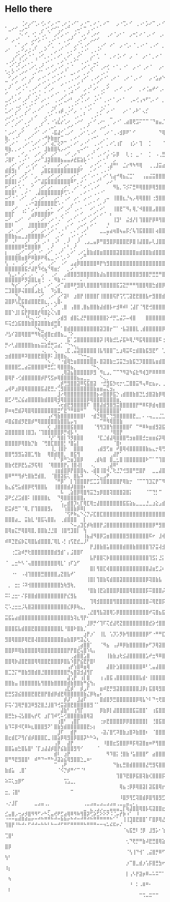 # Hello there 
⠀⠀⠀⠀⠀⢈⠔⡠⠊⢁⠄⢊⠄⠊⡠⠐⠉⢀⠔⢈⠠⠊⠁⡠⠐⠉⡀⠔⠈⡀⠔⠉⠀⠀⡠⠐⢉⠄⠊⠀⢀⠠⠂⡡⠔⠉⢀⠄⠊⠁⣀⠔⠊⢀⡠⠒⠁⠀⠀⠀⡠⠐⡁⠔⠊⢁⡠⠐⠉⠀⢀⠤⠂⠉⢀⠠⠂⠁⠀⠀⠀⠀⠀⠀⠀⠀⠀⠀⠀⠀
⠀⠀⠀⠀⠐⠄⠊⡀⠐⡁⠐⢁⠄⠈⠀⡠⠊⡠⠐⠁⢀⠔⠈⢀⠄⠊⢀⠔⠊⠀⠀⢀⠔⠈⡠⠂⠁⠀⡠⠒⡁⠔⠈⢀⠄⠊⠀⢀⠄⠊⠀⡠⠐⠁⠀⠀⠀⡠⠔⡡⠐⠈⢀⠠⠂⠁⠀⡀⠔⠊⠀⢀⠄⠊⠀⡠⠔⠊⠀⠀⠀⠀⠀⠀⠀⠀⠀⠀⠀⠀
⠀⠀⠀⠄⠁⡠⠊⠀⠊⡠⠀⠀⡀⠔⢁⠀⠈⢀⠠⠊⠀⡠⠂⢁⠠⠊⠀⠀⢀⠠⠊⠀⠔⠁⠀⡠⠐⢁⠄⠈⢀⠠⠂⠁⢀⠠⠊⠀⡀⠔⠁⠀⢀⠄⠊⠔⡨⠐⠁⢀⠄⠊⠀⠀⡠⠐⠁⠀⡀⠄⠊⢀⠠⠐⠁⢀⠠⠐⠁⠀⠀⠀⠀⠀⠀⠀⠀⠀⠀⠀
⠀⠀⢀⠔⢁⠔⢁⠐⠈⢀⠠⠊⡀⠄⠁⡀⠔⠁⡀⠔⠁⡀⠔⠁⠀⠀⡠⠂⢁⠀⠈⠀⡀⠔⢈⠄⠊⠀⡠⠀⠁⠀⡠⠂⠁⡀⠔⠈⠀⢀⠠⢊⠄⡨⠐⠁⡀⠄⠈⠀⢀⠠⠂⠁⠀⡀⠔⠈⡀⠄⠊⠁⢀⠠⠂⠁⣀⠄⠀⠀⠀⠀⠀⠀⠀⠀⠀⠀⠀⠀
⠀⠐⡁⠐⡁⠔⠁⢀⠔⢁⠠⠊⢀⠄⠊⢀⠠⠊⢀⠄⠈⠀⠀⢀⠔⠈⡠⠂⠁⢀⠔⢊⠀⠂⠁⡀⠐⠁⠀⡠⠐⠁⢀⠔⠈⠀⠀⡠⠂⠡⡂⠕⠈⢀⠔⠊⠀⢀⠄⠊⠁⠀⡠⠐⠁⡀⠔⠈⠀⣀⠄⠊⠀⡀⠔⠈⠀⠀⢀⠄⠂⠀⠀⠀⠀⠀⠀⠀⠀⠀
⠀⠊⡠⠊⠀⡠⠂⢀⠔⠀⡠⠐⠁⡀⠐⠁⡠⠂⠁⠀⢀⠠⠊⢀⠔⠁⢀⠠⠊⡠⠐⠁⢀⠔⠈⠀⢀⠔⠈⢀⠄⠊⠀⠀⡠⠐⣡⡴⠑⠉⢀⠄⠊⠀⢀⠄⠊⠀⠀⡠⠐⠁⡠⠐⠁⠀⡠⠐⠈⠀⡀⠔⠈⠀⠀⡀⠄⠊⠀⠀⡠⠀⠀⠀⠀⠀⠀⠀⠀⠀
⠄⠊⠀⠠⠊⠠⠈⢀⠠⠊⢀⠀⠊⢀⠔⠀⠀⠀⡀⠐⢁⠠⠊⠀⡠⠐⠁⠔⠁⢀⠄⠊⠀⢀⠄⠊⢀⠠⠊⠀⠀⡀⠔⢈⣤⠞⠊⢀⠄⠊⠀⡀⠄⠊⠀⠀⡠⠐⢁⠠⠀⠁⠀⡠⠐⠁⠀⡠⠐⠉⠀⠀⡠⠔⠈⠀⢀⠠⠐⠁⠀⠀⠀⠀⠀⠀⠀⠀⠀⠀
⣀⠔⢁⠄⠊⢀⠔⠁⡀⠔⠁⡠⠂⠁⠀⢀⠠⠊⣀⠔⠃⢀⠔⢈⠠⠊⠀⠠⠂⠁⢀⠠⠂⠁⡠⠂⠁⠀⢀⠤⢊⢠⠲⠋⢁⠄⠊⠀⡀⠔⠈⠀⢀⡠⠐⢁⠠⠂⠁⠀⡠⠐⠁⢀⡠⠐⠁⠀⢀⠠⠐⠁⠀⢀⠠⠂⠁⠀⢀⠠⠐⠀⠀⠀⠀⠀⠀⠀⠀⠀
⣁⠔⠁⡠⠊⠀⡠⠊⢀⠄⠊⠀⠀⡀⠔⢁⢠⡾⢀⠠⠊⡠⠀⠁⡀⠐⠁⠀⡀⠔⠁⡠⠐⠁⠀⠀⡠⠂⠁⡠⠗⠁⢄⡊⠀⠀⠀⠀⠀⢀⡠⠂⢁⠠⠂⠁⠀⡀⠔⠀⠀⡠⠐⠁⠀⢀⠠⠂⠁⠀⢀⠄⠂⠁⠀⢀⠠⠂⠁⠀⠀⣀⠀⠀⠀⠀⠀⠀⠀⠀
⢁⠄⠊⢀⠔⠁⡀⠔⠁⠀⠀⡠⠊⡀⠐⢡⣎⡔⢁⠔⠀⢀⠔⠊⠀⢀⠄⠊⢀⠔⠂⠀⠀⡠⠐⠁⢀⣴⣿⢟⣩⠍⠉⠉⠈⠙⣶⣤⡈⠁⠀⠂⠁⠀⡠⠐⠁⠀⡠⠐⠁⠀⢀⠤⠂⠀⠀⡀⠔⠊⠀⠀⡀⠄⠊⠀⠀⠀⡠⠔⠈⠀⠀⠀⠀⠀⠀⠀⠀⠀
⠁⡠⠔⠁⡠⠊⠀⠀⢀⠔⠁⠠⠊⠀⠠⣯⣼⠊⢀⡠⠊⠀⠀⡠⠂⢁⠠⠊⠀⠀⢀⠔⠈⢀⠠⣺⡿⠟⠁⠊⠀⠀⠀⠀⠀⠀⠀⠙⢿⣷⡀⠠⠐⠁⠀⡀⠔⠁⠀⢀⠠⠚⡷⣷⣶⡖⠉⠀⠀⡀⠔⠈⠀⠀⢀⠠⠒⠁⠀⡀⠄⠀⠀⠀⠀⠀⠀⠀⠀⠀
⠊⢀⠔⠈⠀⠀⡠⠂⢁⠔⠁⢀⠔⠁⢴⡉⢕⠝⠉⠀⡀⠔⠁⡠⠐⠁⠀⢀⠠⠊⠀⡀⠔⢁⢰⡏⠀⠀⢰⡡⠂⢹⠀⠀⡁⠀⠀⠀⠈⢿⣷⡀⡀⠔⠈⠀⢀⠠⠂⠁⠀⣸⣷⣿⣿⢧⡠⠔⠉⠀⠀⣀⠤⠊⠁⠀⡀⠔⠈⠀⢀⠀⠀⠀⠀⠀⠀⠀⠀⠀
⠖⠁⠀⠀⡀⠊⡠⠀⠀⡠⠊⡠⠊⠀⡠⠊⠀⠀⠠⠊⢀⠔⠈⠀⠀⡠⠐⠁⢀⠄⠊⡠⠐⡥⡿⠀⠀⢇⢐⠀⣀⠐⠀⠀⡁⠀⠠⢀⣛⡨⣿⠏⠀⢀⠠⠂⠁⠀⡠⠔⠉⣸⣽⣿⣿⣿⣦⣤⣤⡴⣞⣯⣵⡧⠐⠈⠀⢀⠄⠂⠁⠀⡠⠀⠀⠀⠀⠀⠀⠀
⠀⢀⠔⠁⡠⠊⢀⠄⢊⠔⠀⢀⠄⠁⠀⠀⠔⠁⡠⠂⠀⠀⢀⠄⠈⠀⡠⠐⢁⠄⠈⢀⣼⠛⠃⠀⣈⡔⠻⠳⠻⢿⠀⠀⢀⢀⣸⣭⣴⣾⣿⣻⡆⠁⠀⣀⠔⠈⠀⠀⣠⣿⣯⣿⣿⣿⣿⣿⣿⣿⣿⡿⠋⠀⠀⠄⠊⠀⢀⠠⠐⠁⠀⠀⠀⠀⠀⠀⠀⠀
⠖⢁⠔⠁⢀⠔⡡⠀⠁⡠⠀⠁⠀⡠⠊⢀⠔⠁⠀⠀⡠⠂⠁⢀⠔⠈⠠⠂⠁⡀⠔⠁⢣⣴⠚⢿⣦⣌⣉⠁⠀⠀⢠⣤⣬⣭⣿⣿⣿⣿⣿⣿⡇⠔⠈⠀⠀⡀⠔⠉⣼⣯⣿⣿⣿⣿⣿⣿⣿⠿⠋⡀⠔⠈⠀⡀⠄⠊⠁⠀⡠⠔⠈⠀⠀⠀⠀⠀⠀⠀
⠖⠁⡠⠂⠡⠈⢀⠀⠊⠀⢀⠔⠁⡠⠂⠀⠀⢀⠔⠈⠀⡠⠂⠁⠔⠈⢀⠠⠊⠀⠀⠀⠀⠻⣧⡀⠩⡪⠍⣛⠿⢿⣿⣿⡿⢿⣻⣿⣿⣿⣿⣿⠃⠀⡀⠔⠈⠀⢀⣼⣿⣿⣿⣿⣿⣿⡿⢋⠡⠐⠀⠀⡀⠔⠈⠀⢀⠠⠐⠁⠀⠀⠀⠀⠀⠀⠀⠀⠀⠀
⠤⠊⠐⠈⢀⠔⠁⠀⡠⠂⢀⠔⠈⠀⠀⡠⠂⠁⢀⠔⠀⡠⠂⠀⡠⠐⠁⠀⡠⠀⢀⠤⠀⢸⣿⣿⣆⡘⢦⡠⢿⢿⣿⣿⡇⢐⣻⣿⣿⣿⣿⡿⠀⠀⠀⢀⠠⠒⣽⣿⣿⣿⣿⣿⣟⠡⠐⠀⠀⡠⠐⠈⠀⢀⠠⠂⠁⢀⠄⠊⠀⠀⠀⠀⠀⠀⠀⠀⠀⠀
⠀⠀⡠⠊⠀⢀⠄⠂⡠⠐⠁⠀⢀⠄⠂⠀⡠⠊⢀⠔⠁⢀⠄⠂⠀⠀⠔⠁⡀⠔⠁⠀⠀⢸⣿⣟⠉⠻⡄⢿⡈⠺⣿⣿⣿⣠⣿⣿⣿⣿⣿⡏⠀⠀⠈⠁⠀⣴⡿⣿⣿⣿⡿⠋⠀⠀⡠⠐⠁⠀⢀⠄⠊⠀⢀⠄⠊⡀⠔⠈⠀⠆⠀⠀⠀⠀⠀⠀⠀⠀
⠤⠊⠀⣀⠔⠁⠀⠊⠀⠀⡀⠔⠁⢀⠔⠈⠠⠈⠀⡠⠂⠁⢀⠠⠊⠀⡠⠊⠀⠀⠀⠀⠀⢸⣹⠃⠀⣬⣺⡜⡇⢹⣿⣿⡟⡿⠿⢻⣿⣿⣿⠇⠀⠀⠀⠀⣸⣿⣿⣿⣿⡿⠁⡠⠐⠁⠀⢀⠄⠊⠀⢀⠤⠊⡀⠔⠈⠀⠀⠀⡘⠀⠀⠀⠀⠀⠀⠀⠀⠀
⠀⡠⠂⢀⠔⠁⠀⠀⡠⠊⠀⡠⠂⢁⠔⠈⢀⠐⠈⠀⡀⠄⠁⢀⠔⠁⠀⠀⠀⣀⣀⣤⣴⢶⣿⢦⣤⡯⡊⢧⢹⣯⣿⣿⣿⡇⢴⣿⣿⣿⣿⣷⣦⣤⣀⣰⣿⣿⣿⣿⡿⠔⠁⠀⢀⠄⠊⠀⢀⠠⠂⢁⠔⠈⠀⠀⠀⠀⠀⠀⠁⠀⠀⠀⠀⠀⠀⠀⠀⠀
⠟⠀⠠⠃⠀⠀⡠⠃⠀⡠⠃⢀⠄⠃⢀⠠⠃⠀⡀⠜⠀⢀⠜⠀⢀⣠⣀⣤⡿⠛⣿⣻⣿⡿⣿⣿⣿⣟⡿⣿⢸⣼⣿⣿⡤⢇⣸⣿⣿⣿⣿⣿⣿⣿⠿⣛⣿⣿⣿⡿⠀⠀⡀⠜⠀⠀⢀⠄⠃⡀⠜⠀⠀⠀⡀⠀⠀⠀⠀⠀⠀⠀⠀⠀⠀⠀⠀⠀⠀⠀
⡆⠀⠀⢀⡠⠊⠀⡠⠊⡀⠐⠁⢀⠔⠁⢀⠠⠊⠀⡀⠔⠁⢀⠔⣁⣿⣷⣾⣿⣶⣿⣿⣿⣿⣽⣿⣿⣿⣿⣿⣶⣾⣿⣿⣷⣾⣿⣿⣿⣿⣿⣿⣿⣿⣶⣿⠟⠿⣿⡿⠟⢿⣄⣀⠠⠂⢁⠄⠊⠀⠀⡀⠔⠉⠀⠀⠀⠀⠀⠀⠀⠀⠀⠀⠀⠀⠀⠀⠀⠀
⢣⠀⠠⠈⠀⡠⠊⠠⠊⠀⡠⠂⠀⢀⠔⠁⠀⠠⠊⠀⣠⣴⡿⣿⣿⣿⣿⣿⠿⡟⢳⣻⣿⣿⣿⣿⣿⣿⣿⣿⣿⣿⣿⣿⣿⣿⣿⣿⣿⣿⣿⣿⣿⣿⣿⣯⡚⣼⡟⠹⢞⣦⠙⢿⣶⡊⠀⠀⡀⠔⠈⠀⠀⠀⠀⠀⠀⠀⠀⠀⠀⠀⠀⠀⠀⠀⠀⠀⠀⠀
⠀⢣⣀⠄⠃⡠⠂⢀⠄⠈⠀⡠⠈⠀⢀⠔⠀⠀⣠⣾⣿⣿⣻⣿⣿⣿⣿⣿⣷⣼⣦⣿⣿⣿⣿⣿⣿⣿⣿⣿⣿⣻⣿⣿⡛⣛⣛⠛⣿⣿⣿⣿⣿⣿⠟⡻⣽⣿⣇⣶⢘⠀⠠⠀⠻⣷⠐⠂⠀⠀⠀⠀⠄⠀⠁⠀⠀⠀⠀⠀⠀⠀⠀⠀⠀⠀⠀⠀⠀⠀
⠀⠀⠳⡔⠁⠀⠔⠁⢀⠔⠈⠀⡀⠔⠁⢀⠔⠉⣼⣿⠿⠟⣻⣿⢇⣿⣿⣿⣿⢻⣿⣿⣿⣿⣯⣩⣝⡛⠛⠛⢻⣿⣿⢿⣿⣓⣾⣿⡿⣉⣹⣿⣿⡿⢬⣿⣿⣿⣠⣗⣇⠀⠀⠹⣢⣿⡀⠀⠀⠀⠈⠀⠀⠀⠀⠀⠀⠀⠀⠀⠀⠀⠀⠀⠀⠀⠀⠀⠀⠀
⠀⠀⠀⠙⣄⠀⠀⠀⠀⠀⠠⠊⠀⢀⠔⠁⡠⠊⣽⠇⠀⣰⣿⡟⢸⣿⣿⣿⡏⢸⣿⣿⣿⢯⡟⢩⢋⢉⣽⣟⣟⣿⣿⣧⠖⣻⣿⣿⣾⣽⣿⡿⢣⣏⣯⣿⣾⣿⣿⣟⣿⣆⡀⡀⢄⣿⠄⠀⠀⠀⠀⠀⠀⠀⠀⠀⠀⠀⠀⠀⠀⠀⠀⠀⠀⠀⠀⠀⠀⠀
⠀⠀⠀⠀⠈⠳⡀⠀⠀⠀⠀⡠⠐⠁⡀⠊⠀⢀⣿⠀⢠⣿⣿⢀⣿⣦⣿⣿⣷⣼⣾⣿⡧⠖⣺⠿⠾⠇⢈⣼⡏⠈⢻⣟⢚⣿⣿⣿⣿⣿⣿⠑⣸⡇⣯⡟⡿⣿⣿⡞⢿⣿⣕⢌⢢⣿⠀⠀⠀⠀⠀⠀⠀⠀⠀⠀⠀⠀⠀⠀⠀⠀⠀⠀⠀⠀⠀⠀⠀⠀
⠀⠀⠀⠀⠀⠀⠘⠣⢄⠐⠊⠀⠄⠁⠀⠀⡠⣾⣻⠀⣾⣿⣅⣜⡛⣿⣿⣿⣿⣿⣿⡕⠚⡛⣁⣬⡩⠤⢾⣿⠀⠀⠀⣿⣿⣿⣿⣿⣿⠯⢭⣚⣱⣯⣿⣿⣷⣿⣿⣽⣿⣿⣷⣾⣛⣿⠀⠀⠀⠀⠀⠀⠀⠀⠀⠀⠀⠀⠀⠀⠀⠀⠀⠀⠀⠀⠀⠀⠀⠀
⠀⠀⠀⠀⠀⠀⠀⠀⠀⠑⢦⣀⠀⠀⠐⠉⠀⠁⣿⣾⣿⣿⣿⣿⣿⣿⣿⣿⣿⣽⣹⣿⡖⠉⠁⠐⣧⣽⣿⣿⣇⢀⣾⣿⣿⣿⣿⣿⡿⠜⣣⠎⣽⣿⢿⣿⣿⠛⠻⢷⣭⣾⣿⣖⣾⣿⣦⣀⠈⠕⠀⠀⠀⠀⠀⠀⠀⠀⠀⠀⠀⠀⠀⠀⠀⠀⠀⠀⠀⠀
⠀⠀⠀⠀⠀⠀⠀⠀⠀⠀⠀⠈⠪⢀⠀⠀⠀⠀⠀⣯⠁⣩⣿⣿⣿⣿⣿⣿⣿⡽⢸⢿⣷⣚⣃⡬⣯⠷⢿⡘⠻⣯⢿⣿⣿⣿⣿⠯⢐⡛⠔⢃⣼⣿⣿⣿⣿⣷⣶⣦⣭⣵⣛⡛⣩⣴⡁⠈⠑⠢⢄⡀⠀⠀⠀⠀⠀⠀⠀⠀⠀⠀⠀⠀⠀⠀⠀⠀⠀⠀
⠀⠀⠀⠀⠀⠀⠀⠀⠀⠀⠀⠠⡀⠀⠈⢄⠀⠀⢀⣏⢀⣬⣽⣿⣿⣿⣿⣿⢸⣧⢻⣿⣿⠉⣂⣰⢿⣭⠯⣒⣾⣿⣷⣯⣻⣟⠋⠀⢁⣲⣾⣿⣿⣿⠿⠽⣿⣿⣿⣟⣿⣿⡿⠅⣸⣿⣿⣦⡀⠀⠀⠈⠑⠒⠤⣀⠀⠀⠀⠀⠀⠀⠀⠀⠀⠀⠀⠀⠀⠀
⠀⠀⠀⠀⠀⠀⠀⠀⠀⠀⠀⠀⠈⠢⢀⠀⠈⠐⣾⢿⣓⣶⣿⣿⣿⣿⣿⣿⠄⣿⣽⣿⣷⣒⣩⣭⣙⣲⣷⣯⣙⡹⣿⣿⣿⣧⣶⣾⣿⣿⣿⣿⣿⣋⣀⣴⣭⣿⣿⣿⣿⠿⣛⣋⡁⢿⣿⣿⣿⣦⡀⠀⠀⠀⠀⠈⠓⢄⠀⠀⠀⠀⠀⠀⠀⠀⠀⠀⠀⠀
⠀⠀⠀⠀⠀⠀⠀⠀⠀⠀⠀⠀⠀⠀⠀⠀⠀⢀⢿⣽⣦⣿⣿⣿⣿⣿⡿⣻⠀⠻⣆⣠⡀⠉⠉⠙⠻⣽⠳⣮⣗⠻⢾⣹⠟⠿⠿⠿⠿⣿⢿⡟⠠⢊⣾⣿⣿⣿⣿⣿⡾⡟⢫⣫⡶⢿⣿⣿⣿⣿⣿⣦⣤⣀⣀⠀⠀⠀⠑⢄⡀⠀⠀⠀⠀⠀⠀⠀⠀⠀
⠀⠀⠀⠀⠀⠀⠀⠀⠀⠀⠀⠀⠀⠀⠀⠀⢀⡾⢛⣻⣿⣿⣽⠿⢯⣯⣿⣽⠀⠐⣚⣻⣯⡳⢖⡒⢂⣉⣿⣿⣭⠻⢤⠿⣖⣦⡤⡀⢀⣠⢾⠟⣰⡿⣿⢿⣿⣿⣿⣿⣯⣼⣟⣛⡐⢉⣻⣿⣿⣿⣿⣿⣿⣿⣿⣿⣷⣶⣶⣤⣍⣲⡄⠀⠀⠀⠀⠀⠀⠀
⠀⠀⠀⠀⠀⠀⠀⠀⠀⠀⠀⠀⠀⠀⠀⠀⣸⠔⢿⣿⣿⣿⣿⣿⣿⣿⣿⣿⡦⠴⣿⣿⡿⣯⡑⢠⣾⣿⣿⣷⣿⣙⣃⣺⣿⣽⣷⡿⢿⣿⣋⠜⢛⣌⣮⣴⣿⣿⣿⣿⣷⣾⣿⣿⢿⣺⢿⣿⣿⣿⣿⣿⣿⣿⡿⢿⣿⣿⣿⣿⣿⣿⣿⣶⡀⠀⠀⠀⠀⠀
⠀⠀⠀⠀⠀⠀⠀⠀⠀⠀⠀⠀⠀⠀⠀⠀⠡⢖⣾⣟⣻⣿⣿⣿⣿⠏⠀⣿⣿⣼⣾⣻⣿⣻⣭⣿⣿⣿⣿⣿⡟⠛⠿⠯⡿⣾⢶⣿⣿⡿⠶⢶⣛⣾⡽⢿⣿⢿⣿⣿⣿⣿⣿⣿⣿⣛⠋⣟⠙⠛⠿⠿⠛⠉⠀⠀⠙⢟⣿⣿⣿⣿⣿⣿⠃⠀⠀⠀⠀⠀
⠀⠀⠀⠀⠀⠀⠀⠀⠀⠀⠀⠀⠀⢠⠎⢻⣷⣿⣿⣿⣿⣿⣿⣿⠇⠀⠐⣾⣙⢿⣿⡉⢙⣻⣿⣿⣿⣿⣿⣟⣀⡀⠄⠠⢤⣀⣀⣈⣁⠾⣿⣮⣿⣾⡻⣟⣿⡾⠛⢿⣿⣿⣿⣿⣿⣷⣿⣿⣧⡤⢲⠀⠀⠀⠀⠀⠀⠀⠉⠛⠻⢿⣿⣿⣷⠀⠀⠀⠀⠀
⠀⠀⠀⠀⠀⠀⠀⠀⠀⠀⠀⠀⠀⢎⠀⣸⣿⣿⣿⣿⣯⣿⣿⣿⠀⠀⠀⠈⢻⢻⣹⣿⢳⣿⣿⣿⣿⣿⠏⠀⠉⠛⠿⠷⣶⣾⣻⣽⣯⣽⣿⣿⣿⣿⣿⢸⣿⣹⡄⠈⢹⣿⣿⣿⣿⣿⡿⡛⢾⡧⠘⡀⠀⠀⠀⠀⠀⠀⠀⠀⠀⠘⢿⣿⡟⠀⠀⠀⠀⠀
⠀⠀⠀⠀⠀⠀⠀⠀⠀⠀⠀⠀⠀⠘⡜⠁⢻⣿⡇⠹⡻⣿⣿⣿⠀⠀⠀⠀⠘⣏⣈⣾⣼⢿⣿⣿⣿⢛⣲⣶⣿⣿⣚⣒⣶⣶⣮⡽⢿⣿⣿⣿⣿⡿⢿⣿⣷⡙⣷⠀⠈⢛⣿⣏⣿⣿⣿⡃⠘⣿⣥⡇⠀⠀⠀⠀⠀⠀⠀⠀⠀⠀⠈⣿⠆⠀⠀⠀⠀⠀
⠀⠀⠀⠀⠀⠀⠀⠀⠀⠀⠀⠀⠀⠀⢸⡀⢸⣿⡗⠀⠀⣿⣿⣿⠀⠀⠀⠀⢠⣾⣻⢋⣶⠀⠞⣿⢿⢾⣿⣿⣿⣿⣿⣷⣦⣄⡒⢿⢛⣿⣿⢛⣻⣻⣥⣽⣿⣁⢻⣷⠀⠀⢿⣿⣾⣿⣿⡀⠀⣿⣯⢻⠀⠀⠀⠀⠀⠀⠀⠀⠀⢀⣼⡟⠁⠀⠀⠀⠀⠀
⠀⠀⠀⠀⠀⠀⠀⠀⠀⠀⠀⠀⠀⠀⠀⠃⠈⡿⠛⣑⣶⣹⣿⡿⠀⠀⠀⢀⣾⢷⣿⠀⣿⣀⣂⣿⢸⣿⣿⣿⣿⣿⣿⠗⠉⠁⠉⢹⣿⣿⣷⢞⣟⡿⣟⣣⣬⡻⢯⢿⡇⠀⠈⢿⣿⣿⣿⡟⡄⢸⣿⢼⡇⠀⠀⠠⡀⠀⠀⠀⢀⣼⠿⠃⠀⠀⠀⠀⠀⠀
⠀⠀⠀⠀⠀⠀⠀⠀⠀⠀⠀⠀⠀⠀⠀⢰⣶⣾⣿⡿⡟⣿⣿⣿⢦⡀⠠⣾⣿⢸⣿⠺⡈⢗⣘⡙⢚⣻⣿⠛⣛⣿⡟⠀⠀⣀⣀⣼⣿⣿⠿⠛⠛⢻⡾⢓⣿⣷⣛⣾⣿⡀⠀⠈⣿⣿⣽⣯⢅⠀⣿⣧⠽⠀⠀⠀⠈⠢⣀⣠⠟⠀⠀⠀⠀⠀⠀⠀⠀⠀
⠀⠀⠀⠀⠀⠀⠀⠀⠀⠀⠀⠀⠀⠀⠀⠈⠛⡿⠁⠀⡇⢹⣿⣿⣿⡟⣋⣉⣩⢹⣿⣿⣿⣿⣿⡟⢿⣷⡒⠀⠈⠉⠉⢹⣹⣍⡟⠉⠻⣷⣄⣮⢛⣥⣾⣿⡿⢟⢻⣿⣿⣧⠀⠀⢸⣿⣿⣿⣾⡼⣿⣿⣿⠆⠀⠀⠀⠀⠀⠀⠀⠀⠀⠀⠀⠀⠀⠀⠀⠀
⠀⠀⠀⠀⠀⠀⠀⠀⠀⠀⠀⠀⠀⠀⠀⠀⠀⠧⠀⢀⣵⣿⡿⢿⣿⢻⣭⣙⣲⡿⣿⣿⢽⣿⣿⣿⣽⣿⡅⠀⠀⠀⠀⠈⠉⢙⡃⠉⠀⣽⠟⣊⣜⣩⣾⣿⠅⢸⣿⣿⣿⣿⣆⠀⠀⠙⢿⣿⣿⣿⣿⣿⣿⡄⠀⠀⠀⠀⠀⠀⠀⠀⠀⠀⠀⠀⠀⠀⠀⠀
⠀⠀⠀⠀⠀⠀⠀⠀⠀⠀⠀⠀⠀⠀⠀⠀⠀⢡⣀⣾⣿⡹⢆⡏⢿⣏⢿⣒⣼⣿⣿⣿⣿⣿⣿⣿⣯⣯⣵⣦⣀⣀⣀⣘⣀⣰⣕⣠⣾⣟⣭⡾⣛⠉⠈⢿⡀⡏⢹⣿⣿⣿⣻⡄⠀⠀⠈⢱⣿⣿⣷⡿⠿⡇⠀⠀⠀⠀⠀⠀⠀⠀⠀⠀⠀⠀⠀⠀⠀⠀
⠀⠀⠀⠀⠀⠀⠀⠀⠀⠀⠀⠀⠀⠀⠀⠀⠀⠀⠈⢫⠟⠷⣄⠑⢌⡙⡬⣏⣿⣏⣿⣿⣿⣿⣿⣿⣿⣿⣿⣿⣿⣿⣿⣿⣿⣿⣿⣿⣿⣿⣿⣿⣴⣀⠀⣭⣷⣇⠘⣿⣯⢥⣿⣿⡄⠀⢀⣾⣿⣿⣿⠀⠀⡇⠀⠀⠀⠀⠀⠀⠀⠀⠀⠀⠀⠀⠀⠀⠀⠀
⠀⠀⠀⠀⠀⠀⠀⠀⠀⠀⠀⠀⠀⠀⠀⠀⠀⠀⠀⠀⠑⠤⣠⣹⣏⡾⢷⣿⣿⡟⣨⣿⣿⣿⣿⣿⣿⣿⣿⣿⣿⣿⣿⣿⣿⡿⠛⣻⣿⣿⢿⣶⣍⡛⢿⣿⢿⣿⡀⣿⣿⣷⣘⣘⣿⠀⢸⣿⢛⣹⣿⡇⠀⢳⠀⠀⠀⠀⠀⠀⠀⠀⠀⠀⠀⠀⠀⠀⠀⠀
⠀⠀⠀⠀⠀⠀⠀⠀⠀⠀⠀⠀⠀⠀⠀⠀⠀⠀⠀⠀⠀⠀⠀⠀⢸⣦⣼⠻⣿⡿⣩⣶⣿⣿⣿⣿⣿⣻⣿⣿⣿⣿⣿⣿⠯⠖⠀⣸⢾⠾⠿⣙⣟⣮⡷⣍⢿⣿⣧⣾⣿⣿⣿⡈⢿⣇⠠⡃⢰⢫⣟⣞⣀⡸⠃⠀⠀⠀⠀⠀⠀⠀⠀⠀⠀⠀⠀⠀⠀⠀
⠀⠀⠀⠀⠀⠀⠀⠀⠀⠀⠀⠀⠀⠀⠀⠀⠀⠀⠀⠀⠀⠀⠀⠀⠀⠀⡟⣸⣿⣷⣿⣥⣿⣿⣿⣿⣾⣿⣿⣷⣿⣿⣿⣿⢹⡝⣭⢼⣺⠀⠀⢐⣉⣵⠾⡛⢗⣿⣿⣿⣿⣿⣿⣿⣾⣻⣾⠁⡄⣨⣿⣿⠏⠀⠀⠀⠀⠀⠀⠀⠀⠀⠀⠀⠀⠀⠀⠀⠀⠀
⠀⠀⠀⠀⠀⠀⠀⠀⠀⠀⠀⠀⠀⠀⠀⠀⠀⠀⠀⠀⠀⠀⠀⠀⠀⠀⣧⡟⣿⣿⢍⡷⣿⣿⣿⣿⣿⣿⣿⣿⣿⣿⣿⣿⢹⣫⡅⣘⡅⠈⠀⣀⣒⠓⠣⠈⢤⣿⣿⣿⣿⣿⣿⣿⣿⢿⣇⠁⢰⠏⣱⠋⠀⠀⠀⠀⠀⠀⠀⠀⠀⠀⠀⠀⠀⠀⠀⠀⠀⠀
⠀⠀⠀⠀⠀⠀⠀⠀⠀⠀⠀⠀⠀⠀⠀⠀⠀⠀⠀⠀⠀⠀⠀⠀⠀⠀⣿⡇⢻⣿⣏⢾⣿⣿⣿⣿⣿⣿⣿⣿⣿⣿⣿⣿⣼⣶⣋⣨⠆⠀⠀⠐⠂⠀⠠⢼⢹⣿⣿⣿⣛⣿⣿⣿⣿⣠⣝⣿⣧⠞⠁⠀⠀⠀⠀⠀⠀⠀⠀⠀⠀⠀⠀⠀⠀⠀⠀⠀⠀⠀
⠀⠀⠀⠀⠀⠀⠀⠀⠀⠀⠀⠀⠀⠀⠀⠀⠀⠀⠀⠀⠀⠀⠀⠀⠀⢸⣿⡇⢹⣿⣷⢯⣾⣿⣿⣽⣿⣿⣿⣿⣿⣿⣿⡿⢽⣿⣷⣧⠀⠀⡀⠀⣒⡂⠨⠽⢺⣿⣿⣿⣿⣿⣿⣿⣿⣿⣳⢷⣻⢷⡀⠀⠀⠀⠀⠀⠀⠀⠀⠀⠀⠀⠀⠀⠀⠀⠀⠀⠀⠀
⠀⠀⠀⠀⠀⠀⠀⠀⠀⠀⠀⠀⠀⠀⠀⠀⠀⠀⠀⠀⠀⠀⠀⠀⠀⠘⣿⣷⢸⣟⣵⣿⣿⣿⡿⣿⣿⣿⢿⣿⣿⣿⣿⡯⠭⣿⣿⣿⡬⠭⠅⣐⣒⠂⠌⡯⣿⣿⣾⣿⣿⣿⣿⣿⣿⣿⣿⡟⣎⣻⣧⠀⠀⠀⠀⠀⠀⠀⠀⠀⠀⠀⠀⠀⠀⠀⠀⠀⠀⠀
⠀⠀⠀⠀⠀⠀⠀⠀⠀⠀⠀⠀⠀⠀⠀⠀⠀⠀⠀⠀⠀⠀⠀⠀⠀⠀⢹⢿⣺⣿⣿⣿⣿⢻⣿⣿⣿⣿⣿⣿⣿⣿⣿⣿⠬⢿⣟⣿⡯⢍⠡⣐⣒⣒⡨⢧⣿⣽⣿⣿⣿⣿⣿⣿⣿⣿⣿⣿⣎⡿⡿⢷⣄⡀⠀⠀⠀⠀⠀⠀⠀⠀⠀⠀⠀⠀⠀⠀⠀⠀
⠀⠀⠀⠀⠀⠀⠀⠀⠀⠀⠀⠀⠀⠀⠀⠀⠀⠀⠀⠀⠀⠀⠀⠀⠀⢀⣜⣿⢻⣧⣽⣿⢿⡡⡿⣿⣿⣿⣿⣿⣿⣿⣿⣿⠞⢭⣿⣦⣯⣭⣯⣥⣴⣾⣿⣿⣿⣿⣿⣿⣿⣿⣿⣿⣿⣿⣿⣿⣿⣳⢽⣆⢻⡟⠂⠀⠀⠀⠀⠀⠀⠀⠀⠀⠀⠀⠀⠀⠀⠀
⠀⠀⠀⠀⠀⠀⠀⠀⠀⠀⠀⠀⠀⠀⠀⠀⠀⠀⠀⠀⠀⠀⠀⠀⠀⣸⡿⡛⠊⢹⠏⢍⣞⣼⢟⣝⣿⣿⣿⣿⣿⣿⣿⣿⣞⡵⢚⣿⣿⣿⣿⣿⣯⣧⣾⣿⣿⣟⣿⣿⣿⣿⣿⣿⣿⣿⣇⠘⣿⣿⠗⣿⣷⡈⠀⠀⠀⠀⠀⠀⠀⠀⠀⠀⠀⠀⠀⠀⠀⠀
⠀⠀⠀⠀⠀⠀⠀⠀⠀⠀⠀⠀⠀⠀⠀⠀⠀⠀⠀⠀⠀⠀⠀⠀⣰⡟⡰⠁⠀⢸⣇⠀⢡⡹⡡⡻⡷⢻⣿⣿⣿⣿⣿⡿⠋⠐⠛⠛⣏⣻⣿⢿⣿⣿⡿⢿⣟⣿⢼⣿⣿⣿⣿⣿⣿⣿⣿⣶⣷⣿⡿⢛⣽⣌⢆⠀⠀⠀⠀⠀⠀⠀⠀⠀⠀⠀⠀⠀⠀⠀
⠀⠀⠀⠀⠀⠀⠀⠀⠀⠀⠀⠀⠀⠀⠀⠀⠀⠀⠀⠀⠀⠀⢀⣴⣿⣿⠁⠀⠀⠈⠻⣦⠀⢠⡼⠿⡿⣷⣿⣿⣿⣿⣿⡶⠋⡹⢿⣽⣿⣿⣿⡿⠿⢿⣷⣿⣿⣿⣿⢿⣿⣿⣿⣿⣿⣿⣿⣿⡟⡟⣿⣞⢥⣿⠱⢧⡄⠀⠀⠀⠀⠀⠀⠀⠀⠀⠀⠀⠀⠀
⠀⠀⠀⠀⠀⠀⠀⠀⠀⠀⠀⠀⠀⠀⠀⠀⠀⠀⠀⠀⢀⣴⣿⣿⣡⣿⠀⠀⠀⠀⠀⢸⣷⣷⣰⢗⣪⣼⣿⣿⣿⣿⣿⣡⠞⣒⠻⠿⣿⣿⣿⢿⡷⣼⣿⣟⣿⣿⢿⢿⣿⣿⣟⣿⣿⣿⡿⣿⣧⠱⣿⡟⣮⣟⡟⣿⠇⠀⠀⠀⠀⠀⠀⠀⠀⠀⠀⠀⠀⠀
⠀⠀⠀⠀⠀⠀⠀⠀⠀⠀⠀⠀⠀⠀⠀⠀⠀⠀⠀⢠⡞⢱⣿⠿⣶⢿⠀⠀⠀⠀⠀⣼⣿⡗⣱⣿⣿⣿⣿⣿⣿⣿⠿⠃⢁⣤⣼⣿⣿⣿⣉⣙⡍⠛⣿⣷⣻⣿⣾⣿⣘⣿⣿⣿⣿⣿⣿⣿⡛⢦⣿⣽⣺⣼⢻⡏⠀⠀⠀⠀⠀⠀⠀⠀⠀⠀⠀⠀⠀⠀
⠀⠀⠀⠀⠀⠀⠀⠀⠀⠀⠀⠀⠀⠀⠀⠀⠀⠀⠀⣼⢡⡟⠀⢰⡇⣿⠀⠀⠀⢰⢠⣿⣯⢠⣿⣿⣿⣿⣿⣿⣿⣧⣾⠂⢸⣿⣿⣿⣿⣿⣿⣷⣤⢸⣿⣿⣿⣿⣿⣧⢻⣿⣿⣷⣿⣿⣿⣿⣾⣷⣿⣿⣷⠛⣮⢳⡄⠀⠀⠀⠀⠀⠀⠀⠀⠀⠀⠀⠀⠀
⠀⠀⠀⠀⠀⠀⠀⠀⠀⠀⠀⠀⠀⠀⠀⠀⠀⠀⢠⣏⡾⠁⠀⡾⣠⠏⠀⠀⠀⣶⠾⣟⡛⣻⣽⣿⣿⣿⣿⣿⣿⣸⡿⡆⣯⣿⢿⣻⣿⣟⣛⣫⣽⣮⣿⣿⣿⣟⣿⣟⣿⡟⣿⣾⡿⣾⣟⢿⣿⣿⣿⣿⣿⣷⣌⡿⢷⣤⠆⠀⠀⠀⠀⠀⠀⠀⠀⠀⠀⠀
⠀⠀⠀⠀⠀⠀⠀⠀⠀⠀⠀⠀⠀⠀⠀⠀⠀⠀⡾⡼⠁⠀⣸⣴⠏⠀⠀⠀⠀⣿⣾⣿⡻⣛⣿⣿⣿⣿⣿⣿⡿⢿⣧⠑⠇⠙⢒⢟⣿⡯⢭⠌⣹⢿⡛⣿⣹⠿⣻⣝⣿⣘⣸⣿⠹⢚⣭⣽⣿⣟⣿⣿⣿⣿⣿⣻⠈⠁⠀⠀⠀⠀⠀⠀⠀⠀⠀⠀⠀⠀
⠀⠀⠀⠀⠀⠀⠀⠀⠀⠀⠀⠀⠀⠀⠀⠀⠀⣼⣷⠃⠀⢰⢻⡏⠀⠀⠀⠀⠀⡿⣷⡿⡇⣼⣿⣿⣿⣿⣿⣯⣭⣿⣿⠁⠀⢰⣯⣿⣿⣿⣛⣓⡦⢬⣣⣿⣿⢦⡞⢏⠀⣰⡏⢹⠾⢋⠥⢊⣿⣿⣿⣿⣷⣿⢿⣽⠀⠀⠀⠀⠀⠀⠀⠀⠀⠀⠀⠀⠀⠀
⠀⠀⠀⠀⠀⠀⠀⠀⠀⠀⠀⠀⠀⠀⠀⠀⢰⣿⠃⠀⢠⣿⡏⠀⠀⠀⠀⠀⠀⢐⡶⣟⣿⣿⣿⣿⡿⡿⣿⣿⣿⣿⣿⡇⠀⢘⣿⣯⣿⣷⠹⠭⡿⠺⢏⠿⠷⣆⣿⣿⣿⣻⠝⠁⣿⣷⣳⣾⣿⣿⣿⣿⣿⣿⣟⡢⡆⠀⠀⠀⠀⠀⠀⠀⠀⠀⠀⠀⠀⠀
⠀⠀⠀⠀⠀⠀⠀⠀⠀⠀⠀⠀⠀⠀⠀⠀⣸⠏⠀⠀⣾⡟⠀⠀⠀⠀⠀⠀⠀⠠⣽⡌⣿⢋⠽⣿⣷⣰⣿⠽⣷⣿⣿⠆⠀⠈⣿⣿⣿⣿⣖⣾⣏⠝⢻⡎⣾⡾⣿⣿⣿⣏⣀⢸⣿⣵⡿⢿⣻⣿⡿⣿⣿⡽⠓⠓⠵⡄⠀⠀⠀⠀⠀⠀⠀⠀⠀⠀⠀⠀
⠀⠀⠀⠀⠀⠀⠀⠀⠀⠀⠀⠀⠀⠀⠀⢠⡿⠀⠀⣼⡟⠀⠀⠀⠀⠀⠀⠀⠀⠀⠸⣿⣿⣖⣫⣿⣿⡿⠿⡯⢿⣽⣿⣶⠶⠟⢻⣿⣿⣿⣿⣥⣶⣓⣿⣧⣿⠃⠈⡏⣰⣼⣼⡾⣿⡟⣮⣷⣿⣿⣻⢻⠊⠀⠀⠀⠀⠈⠀⠀⠀⠀⠀⠀⠀⠀⠀⠀⠀⠀
⠀⠀⠀⠀⠀⠀⠀⠀⠀⠀⠀⠀⠀⠀⠀⣾⠇⠀⣰⡟⠀⠀⠀⠀⠀⠀⠀⠀⠀⠀⠀⠻⠹⣿⡅⢘⣿⣷⠘⣥⣿⣿⣿⠋⠀⣴⣿⣿⣿⣿⠛⠻⣟⣻⣿⣿⠃⠀⠾⠛⠙⠒⠛⠓⠼⣽⣵⣮⢿⣻⣿⣿⣑⣀⠶⠂⠀⠀⠀⠀⠀⠀⠀⠀⠀⠀⠀⠀⠀⠀
⠀⠀⠀⠀⠀⠀⠀⠀⠀⠀⠀⠀⠀⠀⠀⠉⠀⢠⠟⠀⠀⠀⠀⠀⠀⠀⠀⠀⠀⠀⠀⠀⠀⠙⣷⣆⣛⣿⣾⣿⣿⣿⣿⣜⢛⣻⢯⣿⣿⣷⣾⣥⠀⢀⣿⠁⠀⠀⠀⠀⠀⠀⠀⠀⠀⠈⠪⡙⡾⠛⠊⠉⠈⠃⠀⠀⠀⠀⠀⠀⠀⠀⠀⠀⠀⠀⠀⠀⠀⠀
⠀⠀⠀⠀⠀⠀⠀⠀⠀⠀⠀⠀⠀⠀⠀⠀⠀⠀⠀⠀⠀⠀⠀⠀⠀⠀⠀⠀⠀⠀⠀⠀⠀⠀⢹⣿⠹⣟⣿⡿⣯⣿⢽⣷⢎⣿⣿⣿⡯⠵⠭⢅⣲⡿⠋⠀⠀⠀⠀⠀⠀⠀⠀⠀⠀⠀⠀⢩⣡⣀⡀⠀⠀⠀⠀⠀⠀⠀⠀⠀⠀⠀⠀⠀⠀⠀⠀⠀⠀⠀
⠀⠀⠀⠀⠀⠀⠀⠀⠀⠀⠀⠀⠀⠀⠀⠀⠀⠀⠀⠀⠀⠀⠀⠀⠀⠀⠀⠀⠀⠀⠀⠀⠀⠀⠀⢿⣦⢐⡿⡿⢿⣿⣽⡇⣽⣯⣿⢿⡖⣒⡀⢨⣿⠃⠀⠀⠀⠀⠀⠀⠀⠀⠀⠀⠀⠀⠀⠀⠀⠉⠀⠀⠀⠀⠀⠀⠀⠀⠀⠀⠀⠀⠀⠀⠀⠀⠀⠀⠀⠀
⠀⠀⠀⠀⠀⠀⠀⠀⠀⠀⠀⠀⠀⠀⠀⠀⠀⠀⠀⠀⠀⠀⠀⠀⠀⠀⠀⠀⠀⠀⠀⠀⠀⠀⠀⠸⣿⡻⢻⣋⢽⣿⣾⡿⣿⢻⣿⣻⣋⠠⡐⣸⡏⠀⠀⠀⠀⠀⣀⣠⣤⢀⡀⠀⠀⠀⠀⠀⠀⠀⠀⠀⠀⢀⣀⣠⣤⣀⣠⣀⣠⣠⣤⢀⣀⣀⣤⣀⠄⡀
⠀⠀⠀⠀⠀⠀⠀⠀⠀⠀⠀⠀⠀⣀⠀⠀⠀⠀⠀⠀⠀⠀⠀⠀⣀⠀⣄⢀⣠⡠⣀⣀⣤⣤⣤⣀⡏⢷⣼⣿⣿⢿⣿⡧⢯⣽⣿⣿⣖⣊⣤⣿⡠⢒⡴⡺⣿⠻⠻⠋⠔⠓⢅⣤⢞⠟⣋⣴⢿⠿⠻⠷⢻⣿⡽⢋⡵⣋⠕⠕⠝⠨⢈⡤⡞⡷⠰⠁⠀⠸
⠐⠒⠒⠶⠾⠿⠾⠶⠖⠒⠚⠓⠛⠛⠓⠚⠒⠷⠷⠖⠓⠚⠒⠚⠛⠚⠓⠛⠛⠛⠛⠛⠓⠁⠁⠀⢸⢸⣹⣿⣟⣿⣿⠁⠏⣿⡿⢿⣜⢹⣿⡟⠘⠓⠚⠂⠋⠚⠚⠒⠓⠓⠃⠓⠒⠚⠋⠛⠋⠛⠛⠛⠛⠓⠛⠛⠛⠒⠒⠲⠥⠮⠯⠖⠌⠀⠀⠈⠀⠀
⠀⠀⠀⠀⠀⠀⠀⠀⠀⠀⠀⠀⠀⠀⠀⠀⠀⠀⠀⠀⠀⠀⠀⠀⠀⠀⠀⠀⠀⠀⠀⠀⠀⠀⠀⠀⠈⢦⣯⣛⠇⢘⡿⠀⣸⣻⡥⠂⢱⢉⣿⠃⠀⠀⠀⠀⠀⠀⠀⠀⠀⠀⠀⠀⠀⠀⠀⠀⠀⠀⠀⠀⠀⠀⠀⠀⠀⠀⠀⠀⠀⠀⠀⠀⠀⠀⠀⠀⠀⠀
⠀⠀⠀⠀⠀⠀⠀⠀⠀⠀⠀⠀⠀⠀⠀⠀⠀⠀⠀⠀⠀⠀⠀⠀⠀⠀⠀⠀⠀⠀⠀⠀⠀⠀⠀⠀⠀⢂⠙⢟⡛⠛⣷⠼⣟⣛⣿⢿⣵⣿⡿⠀⠀⠀⠀⠀⠀⠀⠀⠀⠀⠀⠀⠀⠀⠀⠀⠀⠀⠀⠀⠀⠀⠀⠀⠀⠀⠀⠀⠀⠀⠀⠀⠀⠀⠀⠀⠀⠀⠀
⠀⠀⠀⠀⠀⠀⠀⠀⠀⠀⠀⠀⠀⠀⠀⠀⠀⠀⠀⠀⠀⠀⠀⠀⠀⠀⠀⠀⠀⠀⠀⠀⠀⠀⠀⠀⠀⠈⢣⢸⠙⢺⠁⢀⣬⣿⡛⠿⠋⢳⠃⠀⠀⠀⠀⠀⠀⠀⠀⠀⠀⠀⠀⠀⠀⠀⠀⠀⠀⠀⠀⠀⠀⠀⠀⠀⠀⠀⠀⠀⠀⠀⠀⠀⠀⠀⠀⠀⠀⠀
⠀⠀⠀⠀⠀⠀⠀⠀⠀⠀⠀⠀⠀⠀⠀⠀⠀⠀⠀⠀⠀⠀⠀⠀⠀⠀⠀⠀⠀⠀⠀⠀⠀⠀⠀⠀⠀⡰⠉⣿⣀⣾⡰⢡⡯⣿⣛⣳⠖⠸⡆⠀⠀⠀⠀⠀⠀⠀⠀⠀⠀⠀⠀⠀⠀⠀⠀⠀⠀⠀⠀⠀⠀⠀⠀⠀⠀⠀⠀⠀⠀⠀⠀⠀⠀⠀⠀⠀⠀⠀
⠀⠀⠀⠀⠀⠀⠀⠀⠀⠀⠀⠀⠀⠀⠀⠀⠀⠀⠀⠀⠀⠀⠀⠀⠀⠀⠀⠀⠀⠀⠀⠀⠀⠀⠀⠀⠀⡇⢠⠣⡟⣽⡶⠿⠤⠥⠭⠉⠁⠀⠳⠀⠀⠀⠀⠀⠀⠀⠀⠀⠀⠀⠀⠀⠀⠀⠀⠀⠀⠀⠀⠀⠀⠀⠀⠀⠀⠀⠀⠀⠀⠀⠀⠀⠀⠀⠀⠀⠀⠀
⠀⠀⠀⠀⠀⠀⠀⠀⠀⠀⠀⠀⠀⠀⠀⠀⠀⠀⠀⠀⠀⠀⠀⠀⠀⠀⠀⠀⠀⠀⠀⠀⠀⠀⠀⠀⠀⠀⠘⠀⠅⠠⠿⠛⠂⠀⠀⠀⠀⠀⠇⠀⠀⠀⠀⠀⠀⠀⠀⠀⠀⠀⠀⠀⠀⠀⠀⠀⠀⠀⠀⠀⠀⠀⠀⠀⠀⠀⠀⠀⠀⠀⠀⠀⠀⠀⠀⠀⠀⠀
⠀⠀⠀⠀⠀⠀⠀⠀⠀⠀⠀⠀⠀⠀⠀⠀⠀⠀⠀⠀⠀⠀⠀⠀⠀⠀⠀⠀⠀⠀⠀⠀⠀⠀⠀⠀⠀⠀⠀⠀⠀⠉⠩⠤⠭⠉⠉⠀⠀⠀⠀⠀⠀⠀⠀⠀⠀⠀⠀⠀⠀⠀⠀⠀⠀⠀⠀⠀⠀⠀⠀⠀⠀⠀⠀⠀⠀⠀⠀⠀⠀⠀⠀⠀⠀⠀⠀⠀⠀⠀
